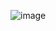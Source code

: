 ![image](https://github.com/dantealegria1/NeoVim-Files/assets/101352597/f154ccc3-ecb6-45a8-bafc-037fa9d639f5)

